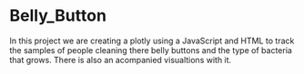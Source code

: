 # Belly_Button
In this project we are creating a plotly using a JavaScript and HTML to track the samples of people cleaning there belly buttons and the type of bacteria that grows. There is also an acompanied visualtions with it. 
